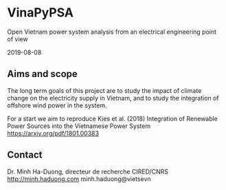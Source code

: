 # VinaPyPSA
Open Vietnam power system analysis from an electrical engineering point of view

2019-08-08

## Aims and scope
The long term goals of this project are to study the impact of climate change on the electricity supply in Vietnam, and to study the integration of offshore wind power in the system.

For a start we aim to reproduce Kies et al. (2018) Integration of Renewable Power Sources into the Vietnamese Power System
https://arxiv.org/pdf/1801.00383

## Contact
Dr. Minh Ha-Duong, directeur de recherche CIRED/CNRS
http://minh.haduong.com        minh.haduong@vietsevn
